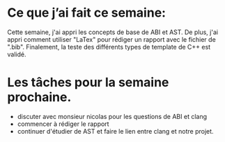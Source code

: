 # Ce que j’ai fait ce semaine:
Cette semaine, j'ai appri les concepts de base de ABI et AST. De plus, j'ai appri comment utiliser "LaTex" pour rédiger un rapport avec le fichier de ".bib". Finalement, la teste des différents types de template de C++ est validé.

# Les tâches pour la semaine prochaine.
- discuter avec monsieur nicolas pour les questions de ABI et clang
- commencer à rédiger le rapport
- continuer d'étudier de AST et faire le lien entre clang et notre projet.

